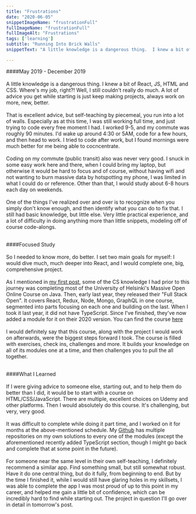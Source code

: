 ```yaml
---
title: "Frustrations"
date: "2020-06-05"
snippetImageName: "frustrationFull"
fullImageName: "frustrationFull"
fullImageAlt: "Frustrations"
tags: ['learning']
subtitle: "Running Into Brick Walls"
snippetText: "A little knowledge is a dangerous thing.  I knew a bit of React, JS, HTML and CSS.  Where's my job, right?!  Well, I still couldn't really do much.  A lot of advice you get while starting is just keep making projects, always work on more, new, better."

---
```

####May 2019 - December 2019
<br>
<br>
A little knowledge is a dangerous thing.  I knew a bit of React, JS, HTML and CSS.  Where's my job, right?!  Well, I still couldn't really do much.  A lot of advice you get while starting is just keep making projects, always work on more, new, better.
<br>
<br>
That is excellent advice, but self-teaching by piecemeal, you run into a lot of walls.  Especially as at this time, I was still working full time, and just trying to code every free moment I had.  I worked 9-5, and my commute was roughly 90 minutes.  I'd wake up around 4:30 or 5AM, code for a few hours, and then head to work.  I tried to code after work, but I found mornings were much better for me being able to cocncentrate.
<br>
<br>
Coding on my commute (public transit) also was never very good.  I snuck in some easy work here and there, when I could bring my laptop, but otherwise it would be hard to focus and of course, without having wifi and not wanting to burn massive data by hotspotting my phone, I was limited in what I could do or reference.  Other than that, I would study about 6-8 hours each day on weekends.
<br>
<br>
One of the things I've realized over and over is to recognize when you simply don't know enough, and then identify what you can do to fix that.  I still had basic knowledge, but little else.  Very little practical experience, and a lot of difficulty in doing anything more than little snippets, modeling off of course code-alongs.
<br>
<br>

####Focused Study
<br>
<br>
So I needed to know more, do better.  I set two main goals for myself: I would dive much, much deeper into React, and I would complete one, big, comprehensive project.
<br>
<br>
As I mentioned in <a href = "/posts/introductory-post/">my first post</a>, some of the CS knowledge I had prior to this journey was completing most of the University of Helsinki's Massive Open Online Course on Java.  Then, early last year, they released their "Full Stack Open".  It covers React, Redux, Node, Mongo, GraphQL in one course, segmented into parts focusing on each one and building on the last.  When I took it last year, it did not have TypeScript.  Since I've finished, they've now added a module for it on their 2020 version.  You can find the course <a href = "https://fullstackopen.com/en/">here</a>
<br>
<br>
I would definitely say that this course, along with the project I would work on afterwards, were the biggest steps forward I took.  The course is filled with exercises, check ins, challenges and more.  It builds your knowledge on all of its modules one at a time, and then challenges you to pull the all together.
<br>
<br>

####What I Learned
<br>
<br>
If I were giving advice to someone else, starting out, and to help them do better than I did, it would be to start with a course on HTML/CSS/JavaScript.  There are multiple, excellent choices on Udemy and other platforms.  Then I would absolutely do this course.  It's challenging, but very, very good.
<br>
<br>
It was difficult to complete while doing it part time, and I worked on it for months at the above-mentioned schedule.  My <a href = "https://github.com/Derek42588/">Github</a> has multiple repositories on my own solutions to every one of the modules (except the aforementioned recently added TypeScript section, though I might go back and complete that at some point in the future).
<br>
<br>
For someone near the same level in their own self-teaching, I definitely recommend a similar app.  Find something small, but still somewhat robust.  Have it do one central thing, but do it fully, from beginning to end.  But by the time I finished it, while I would still have glaring holes in my skillsets, I was able to complete the app I was most proud of up to this point in my career, and helped me gain a little bit of confidence, which can be incredibly hard to find while starting out.  The project in question I'll go over in detail in tomorrow's post.
<br>
<br>
